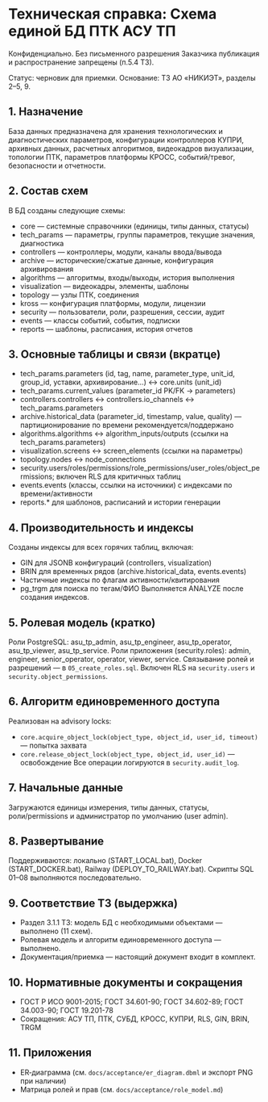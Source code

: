# Техническая справка: Схема единой БД ПТК АСУ ТП

Конфиденциально. Без письменного разрешения Заказчика публикация и распространение запрещены (п.5.4 ТЗ).

Статус: черновик для приемки. Основание: ТЗ АО «НИКИЭТ», разделы 2–5, 9.

## 1. Назначение
База данных предназначена для хранения технологических и диагностических параметров, конфигурации контроллеров КУПРИ, архивных данных, расчетных алгоритмов, видеокадров визуализации, топологии ПТК, параметров платформы КРОСС, событий/тревог, безопасности и отчетности.

## 2. Состав схем
В БД созданы следующие схемы:
- core — системные справочники (единицы, типы данных, статусы)
- tech_params — параметры, группы параметров, текущие значения, диагностика
- controllers — контроллеры, модули, каналы ввода/вывода
- archive — исторические/сжатые данные, конфигурация архивирования
- algorithms — алгоритмы, входы/выходы, история выполнения
- visualization — видеокадры, элементы, шаблоны
- topology — узлы ПТК, соединения
- kross — конфигурация платформы, модули, лицензии
- security — пользователи, роли, разрешения, сессии, аудит
- events — классы событий, события, подписки
- reports — шаблоны, расписания, история отчетов

## 3. Основные таблицы и связи (вкратце)
- tech_params.parameters (id, tag, name, parameter_type, unit_id, group_id, уставки, архивирование…) ↔ core.units (unit_id)
- tech_params.current_values (parameter_id PK/FK → parameters)
- controllers.controllers ↔ controllers.io_channels ↔ tech_params.parameters
- archive.historical_data (parameter_id, timestamp, value, quality) — партиционирование по времени рекомендуется/поддержано
- algorithms.algorithms ↔ algorithm_inputs/outputs (ссылки на tech_params.parameters)
- visualization.screens ↔ screen_elements (ссылки на параметры)
- topology.nodes ↔ node_connections
- security.users/roles/permissions/role_permissions/user_roles/object_permissions; включен RLS для критичных таблиц
- events.events (классы, ссылки на источники) с индексами по времени/активности
- reports.* для шаблонов, расписаний и истории генерации

## 4. Производительность и индексы
Созданы индексы для всех горячих таблиц, включая:
- GIN для JSONB конфигураций (controllers, visualization)
- BRIN для временных рядов (archive.historical_data, events.events)
- Частичные индексы по флагам активности/квитирования
- pg_trgm для поиска по тегам/ФИО
Выполняется ANALYZE после создания индексов.

## 5. Ролевая модель (кратко)
Роли PostgreSQL: asu_tp_admin, asu_tp_engineer, asu_tp_operator, asu_tp_viewer, asu_tp_service. 
Роли приложения (security.roles): admin, engineer, senior_operator, operator, viewer, service. 
Связывание ролей и разрешений — в `05_create_roles.sql`. Включен RLS на `security.users` и `security.object_permissions`.

## 6. Алгоритм единовременного доступа
Реализован на advisory locks:
- `core.acquire_object_lock(object_type, object_id, user_id, timeout)` — попытка захвата
- `core.release_object_lock(object_type, object_id, user_id)` — освобождение
Все операции логируются в `security.audit_log`.

## 7. Начальные данные
Загружаются единицы измерения, типы данных, статусы, роли/permissions и администратор по умолчанию (user admin).

## 8. Развертывание
Поддерживаются: локально (START_LOCAL.bat), Docker (START_DOCKER.bat), Railway (DEPLOY_TO_RAILWAY.bat). Скрипты SQL 01–08 выполняются последовательно.

## 9. Соответствие ТЗ (выдержка)
- Раздел 3.1.1 ТЗ: модель БД с необходимыми объектами — выполнено (11 схем).
- Ролевая модель и алгоритм единовременного доступа — выполнено.
- Документация/приемка — настоящий документ входит в комплект.

## 10. Нормативные документы и сокращения
- ГОСТ Р ИСО 9001-2015; ГОСТ 34.601-90; ГОСТ 34.602-89; ГОСТ 34.003-90; ГОСТ 19.201-78
- Сокращения: АСУ ТП, ПТК, СУБД, КРОСС, КУПРИ, RLS, GIN, BRIN, TRGM

## 11. Приложения
- ER‑диаграмма (см. `docs/acceptance/er_diagram.dbml` и экспорт PNG при наличии)
- Матрица ролей и прав (см. `docs/acceptance/role_model.md`)


